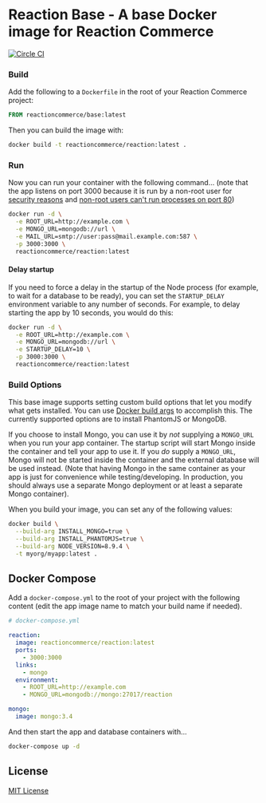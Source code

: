# Reaction Base - A base Docker image for Reaction Commerce

[![Circle CI](https://circleci.com/gh/reactioncommerce/base/tree/master.svg?style=svg)](https://circleci.com/gh/reactioncommerce/base/tree/master)

### Build

Add the following to a `Dockerfile` in the root of your Reaction Commerce project:

```Dockerfile
FROM reactioncommerce/base:latest
```

Then you can build the image with:

```sh
docker build -t reactioncommerce/reaction:latest .
```

### Run

Now you can run your container with the following command...
(note that the app listens on port 3000 because it is run by a non-root user for [security reasons](https://github.com/nodejs/docker-node/issues/1) and [non-root users can't run processes on port 80](http://stackoverflow.com/questions/16573668/best-practices-when-running-node-js-with-port-80-ubuntu-linode))

```sh
docker run -d \
  -e ROOT_URL=http://example.com \
  -e MONGO_URL=mongodb://url \
  -e MAIL_URL=smtp://user:pass@mail.example.com:587 \
  -p 3000:3000 \
  reactioncommerce/reaction:latest
```

#### Delay startup

If you need to force a delay in the startup of the Node process (for example, to wait for a database to be ready), you can set the `STARTUP_DELAY` environment variable to any number of seconds.  For example, to delay starting the app by 10 seconds, you would do this:

```sh
docker run -d \
  -e ROOT_URL=http://example.com \
  -e MONGO_URL=mongodb://url \
  -e STARTUP_DELAY=10 \
  -p 3000:3000 \
  reactioncommerce/reaction:latest
```

### Build Options

This base image supports setting custom build options that let you modify what gets installed.  You can use [Docker build args](https://docs.docker.com/engine/reference/builder/#arg) to accomplish this.  The currently supported options are to install PhantomJS or MongoDB.

If you choose to install Mongo, you can use it by _not_ supplying a `MONGO_URL` when you run your app container.  The startup script will start Mongo inside the container and tell your app to use it.  If you _do_ supply a `MONGO_URL`, Mongo will not be started inside the container and the external database will be used instead. (Note that having Mongo in the same container as your app is just for convenience while testing/developing.  In production, you should always use a separate Mongo deployment or at least a separate Mongo container).

When you build your image, you can set any of the following values:

```sh
docker build \
  --build-arg INSTALL_MONGO=true \
  --build-arg INSTALL_PHANTOMJS=true \
  --build-arg NODE_VERSION=8.9.4 \
  -t myorg/myapp:latest .
```

## Docker Compose

Add a `docker-compose.yml` to the root of your project with the following content (edit the app image name to match your build name if needed).

```yaml
# docker-compose.yml

reaction:
  image: reactioncommerce/reaction:latest
  ports:
    - 3000:3000
  links:
    - mongo
  environment:
    - ROOT_URL=http://example.com
    - MONGO_URL=mongodb://mongo:27017/reaction

mongo:
  image: mongo:3.4
```

And then start the app and database containers with...

```sh
docker-compose up -d
```

## License

[MIT License](./LICENSE.md)
